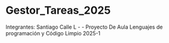 # Gestor_Tareas_2025
Integrantes: Santiago Calle L -                         - Proyecto De Aula Lenguajes de programación y Código Limpio 2025-1
